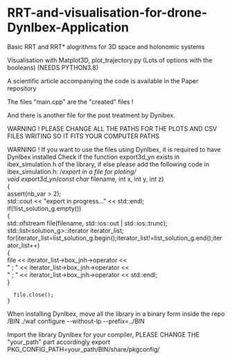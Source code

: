 # RRT-and-visualisation-for-drone-DynIbex-Application

Basic RRT and RRT* alogrithms for 3D space and holonomic systems

Visualisation with Matplot3D, plot_trajectory.py (Lots of options with the booleans) (NEEDS PYTHON3.8)

A scientific article accompanying the code is available in the Paper repository

The files "main.cpp" are the "created" files !

And there is another file for the post treatment by Dynibex.

WARNING ! PLEASE CHANGE ALL THE PATHS FOR THE PLOTS AND CSV FILES WRITING SO IT FITS YOUR COMPUTER PATHS

WARNING ! If you want to use the files using DynIbex, it is required to have DynIbex installed 
Check if the function export3d_yn exists in ibex_simulation.h of the library, if else please add the following code in ibex_simulation.h:
    /**export in a file for ploting*/  
    void export3d_yn(const char* filename, int x, int y, int z)  
    {  
      assert(nb_var > 2);  
      std::cout << "export in progress..." << std::endl;  
      if(!list_solution_g.empty())  
	{  
	  std::ofstream file(filename, std::ios::out | std::ios::trunc);  
	  std::list<solution_g>::iterator iterator_list;  
	  for(iterator_list=list_solution_g.begin();iterator_list!=list_solution_g.end();iterator_list++)  
	    {  
	      file << iterator_list->box_jnh->operator[](x) <<  
		" ; " << iterator_list->box_jnh->operator[](y) <<  
		" ; " << iterator_list->box_jnh->operator[](z) << std::endl;  
	    }  


	  file.close();  
	}  

When installing DynIbex, move all the library in a binary form inside the repo /BIN
	./waf configure --without-lp --prefix=../BIN

Import the library DynIbex for your compiler, PLEASE CHANGE THE "your_path" part accordingly
	export PKG_CONFIG_PATH=your_path/BIN/share/pkgconfig/
